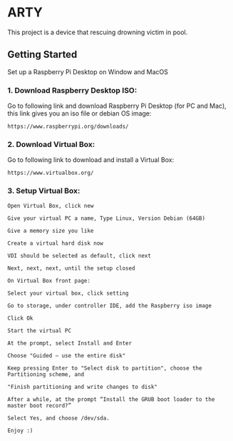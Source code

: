 # ARTY

This project is a device that rescuing drowning victim in pool.

## Getting Started

Set up a Raspberry Pi Desktop on Window and MacOS

### 1. Download Raspberry Desktop ISO:

Go to following link and download Raspberry Pi Desktop (for PC and Mac), this link gives you an iso file or debian OS image:

```
https://www.raspberrypi.org/downloads/
```

### 2. Download Virtual Box:

Go to following link to download and install a Virtual Box:

``` 
https://www.virtualbox.org/
```

### 3. Setup Virtual Box:

```
Open Virtual Box, click new

Give your virtual PC a name, Type Linux, Version Debian (64GB)

Give a memory size you like

Create a virtual hard disk now

VDI should be selected as default, click next

Next, next, next, until the setup closed 

On Virtual Box front page:

Select your virtual box, click setting

Go to storage, under controller IDE, add the Raspberry iso image

Click Ok

Start the virtual PC

At the prompt, select Install and Enter

Choose "Guided – use the entire disk" 

Keep pressing Enter to "Select disk to partition", choose the Partitioning scheme, and 

"Finish partitioning and write changes to disk"

After a while, at the prompt “Install the GRUB boot loader to the master boot record?” 

Select Yes, and choose /dev/sda.

Enjoy :)

```
